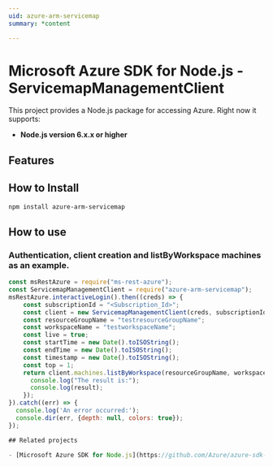```yaml
---
uid: azure-arm-servicemap
summary: *content

---
```

# Microsoft Azure SDK for Node.js - ServicemapManagementClient
This project provides a Node.js package for accessing Azure. Right now it supports:
- **Node.js version 6.x.x or higher**

## Features


## How to Install

```bash
npm install azure-arm-servicemap
```

## How to use

### Authentication, client creation and listByWorkspace machines as an example.

```javascript
const msRestAzure = require("ms-rest-azure");
const ServicemapManagementClient = require("azure-arm-servicemap");
msRestAzure.interactiveLogin().then((creds) => {
    const subscriptionId = "<Subscription_Id>";
    const client = new ServicemapManagementClient(creds, subscriptionId);
    const resourceGroupName = "testresourceGroupName";
    const workspaceName = "testworkspaceName";
    const live = true;
    const startTime = new Date().toISOString();
    const endTime = new Date().toISOString();
    const timestamp = new Date().toISOString();
    const top = 1;
    return client.machines.listByWorkspace(resourceGroupName, workspaceName, live, startTime, endTime, timestamp, top).then((result) => {
      console.log("The result is:");
      console.log(result);
    });
}).catch((err) => {
  console.log('An error occurred:');
  console.dir(err, {depth: null, colors: true});
});

## Related projects

- [Microsoft Azure SDK for Node.js](https://github.com/Azure/azure-sdk-for-node)

